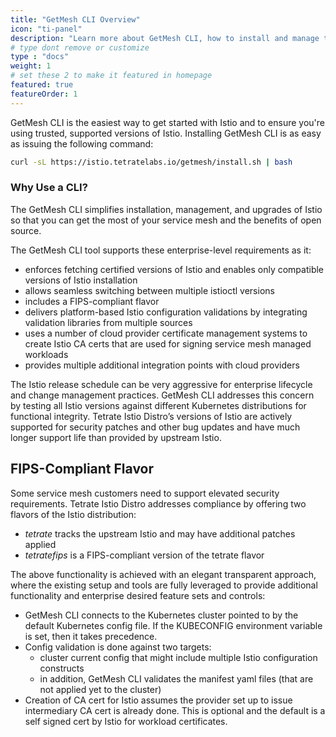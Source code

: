 ```yaml
---
title: "GetMesh CLI Overview"
icon: "ti-panel"
description: "Learn more about GetMesh CLI, how to install and manage the CLI"
# type dont remove or customize
type : "docs"
weight: 1
# set these 2 to make it featured in homepage
featured: true
featureOrder: 1
---
```


GetMesh CLI is the easiest way to get started with Istio and to ensure you're using trusted, supported versions of Istio. Installing GetMesh CLI is as easy as issuing the following command:

```sh
curl -sL https://istio.tetratelabs.io/getmesh/install.sh | bash
```

### Why Use a CLI?

The GetMesh CLI simplifies installation, management, and upgrades of Istio so that you can get the most of your service mesh and the benefits of open source.

The GetMesh CLI tool supports these enterprise-level requirements as it:
- enforces fetching certified versions of Istio and enables only compatible versions of Istio installation
- allows seamless switching between multiple istioctl versions
- includes a FIPS-compliant flavor
- delivers platform-based Istio configuration validations by integrating validation libraries from multiple sources
- uses a number of cloud provider certificate management systems to create Istio CA certs that are used for signing service mesh managed workloads 
- provides multiple additional integration points with cloud providers

The Istio release schedule can be very aggressive for enterprise lifecycle and change management practices. GetMesh CLI addresses this concern by testing all Istio versions against different Kubernetes distributions for functional integrity. Tetrate Istio Distro’s versions of Istio are actively supported for security patches and other bug updates and have much longer support life than provided by upstream Istio.

## FIPS-Compliant Flavor

Some service mesh customers need to support elevated security requirements. Tetrate Istio Distro addresses compliance by offering two flavors of the Istio distribution:
- *tetrate* tracks the upstream Istio and may have additional patches applied
- *tetratefips* is a FIPS-compliant version of the tetrate flavor

The above functionality is achieved with an elegant transparent approach, where the existing setup and tools are fully leveraged to provide additional functionality and enterprise desired feature sets and controls:
- GetMesh CLI connects to the Kubernetes cluster pointed to by the default Kubernetes config file. If the KUBECONFIG environment variable is set, then it takes precedence.
- Config validation is done against two targets:
    - cluster current config that might include multiple Istio configuration constructs
    - in addition, GetMesh CLI validates the manifest yaml files (that are not applied yet to the cluster)
- Creation of CA cert for Istio assumes the provider set up to issue intermediary CA cert is already done. This is optional and the default is a self signed cert by Istio for workload certificates.

